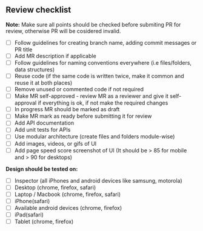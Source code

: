 ## Review checklist

**Note:** Make sure all points should be checked before submiting PR for review, otherwise PR will be cosidered invalid.

- [ ] Follow guidelines for creating branch name, adding commit messages or PR title
- [ ] Add MR description if applicable
- [ ] Follow guidelines for naming conventions everywhere (i.e files/folders, data structures)
- [ ] Reuse code (if the same code is written twice, make it common and reuse it at both places)
- [ ] Remove unused or commented code if not required
- [ ] Make MR self-approved - review MR as a reviewer and give it self-approval if everything is ok, if not make the required changes
- [ ] In progress MR should be marked as draft
- [ ] Make MR mark as ready before submitting it for review
- [ ] Add API documentation
- [ ] Add unit tests for APIs
- [ ] Use modular architecture (create files and folders module-wise)
- [ ] Add images, videos, or gifs of UI
- [ ] Add page speed score screenshot of UI (It should be > 85 for mobile and > 90 for desktops)

**Design should be tested on:**

- [ ] Inspector (all iPhones and android devices like samsung, motorola)
- [ ] Desktop (chrome, firefox, safari)
- [ ] Laptop / Macbook (chrome, firefox, safari)
- [ ] iPhone(safari)
- [ ] Available android devices (chrome, firefox)
- [ ] iPad(safari)
- [ ] Tablet (chrome, firefox)
